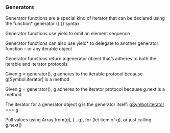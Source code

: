 ### Generators

Generator functions are a special kind of iterator that can be declared using the function* generator () {} syntax

Generator functions use yield to emit an element sequence

Generator functions can also use yield* to delegate to another generator function – or any iterable object

Generator functions return a generator object that’s adheres to both the iterable and iterator protocols

Given g = generator(), g adheres to the iterable protocol because g[Symbol.iterator] is a method

Given g = generator(), g adheres to the iterator protocol because g.next is a method

The iterator for a generator object g is the generator itself: g[Symbol.iterator]() === g

Pull values using Array.from(g), [...g], for (let item of g), or just calling g.next()